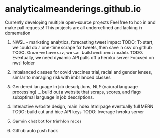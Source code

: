 # analyticalmeanderings.github.io

Currently developing multiple open-source projects
Feel free to hop in and make pull requests!
This projects are all underdefined and lacking in domentation

1) NWSL - marketing analytics, forecasting tweet impact
    TODO: To start, we could do a one-time scrape for tweets, then save in csv on github
    TODO: Once we have csv, we can build sentiment models
    TODO: Eventually, we need dynamic API pulls off a heroku server
    Focused on nwsl folder
    
2) Imbalanced classes for covid vaccines trial, racial and gender lenses, similar to managing risk with imbalanced classes
3) Gendered language in job descriptions, NLP (natural language processing) ... build out a website that scraps, scores, and flags suboptimal language in job descriptions.
4) Interactive website design, main index.html page eventually full MERN
    TODO: build out and hide API keys
    TODO: leverage heroku server
5) Garmin chat bot for triathlon races
6) Github auto push hack